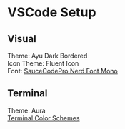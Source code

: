 # VSCode Setup
## Visual
Theme: Ayu Dark Bordered  
Icon Theme: Fluent Icon  
Font: [SauceCodePro Nerd Font Mono](https://github.com/ryanoasis/nerd-fonts/releases/download/v3.2.1/SourceCodePro.zip)  

## Terminal
Theme: Aura  
[Terminal Color Schemes](https://gogh-co.github.io/Gogh/)
